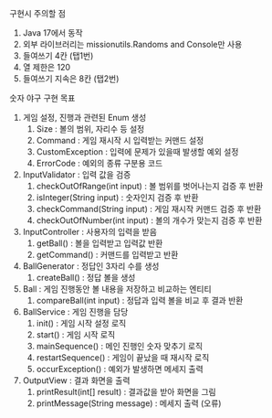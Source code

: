 구현시 주의할 점

1. Java 17에서 동작
2. 외부 라이브러리는 missionutils.Randoms and Console만 사용
3. 들여쓰기 4칸 (탭1번)
4. 열 제한은 120
5. 들여쓰기 지속은 8칸 (탭2번)


숫자 야구 구현 목표

1. 게임 설정, 진행과 관련된 Enum 생성
   1. Size : 볼의 범위, 자리수 등 설정
   2. Command : 게임 재시작 시 입력받는 커맨드 설정
   3. CustomException : 입력에 문제가 있을때 발생할 예외 설정
   4. ErrorCode : 예외의 종류 구분용 코드
2. InputValidator : 입력 값을 검증
   1. checkOutOfRange(int input) : 볼 범위를 벗어나는지 검증 후 반환
   2. isInteger(String input) : 숫자인지 검증 후 반환
   3. checkCommand(String input) : 게임 재시작 커맨드 검증 후 반환
   4. checkOutOfNumber(int input) : 볼의 개수가 맞는지 검증 후 반환
3. InputController : 사용자의 입력을 받음
   1. getBall() : 볼을 입력받고 입력값 반환
   2. getCommand() : 커맨드를 입력받고 반환
4. BallGenerator : 정답인 3자리 수를 생성
   1. createBall() : 정답 볼을 생성
5. Ball : 게임 진행동안 볼 내용을 저장하고 비교하는 엔티티
   1. compareBall(int input) : 정답과 입력 볼을 비교 후 결과 반환
6. BallService : 게임 진행을 담당
   1. init() : 게임 시작 설정 로직
   2. start() : 게임 시작 로직
   3. mainSequence() : 메인 진행인 숫자 맞추기 로직
   4. restartSequence() : 게임이 끝났을 때 재시작 로직
   5. occurException() : 예외가 발생하면 메세지 출력
7. OutputView : 결과 화면을 출력
   1. printResult(int[] result) : 결과값을 받아 화면을 그림
   2. printMessage(String message) : 메세지 출력 (오류)